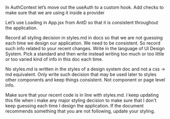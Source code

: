 In AuthContext let’s move out the useAuth to a custom hook.
Add checks to make sure that we are using it inside a provider

Let’s use Loading in App.jsx from AntD so that it is consistent throughout the application.

Record all styling decision in styles.md in docs so that we are not guessing each time we design our application. We need to be consistent. So record such info related to your recent changes. Write in the language of UI Design System. Pick a standard and then write instead writing too much or too little or too varied kind of info in this doc each time. 

No styles.md is written in the styles of a design system doc and not a css -> md equivalent. Only write such decision that may be used later to styles other components and keep things consistent. Not component or page level info.

Make sure that your recent code is in line with styles.md. I keep updating this file when i make any major styling decision to make sure that I don't keep guessing each time I design the application. If the document recommends something that you are not following, update your styling. 